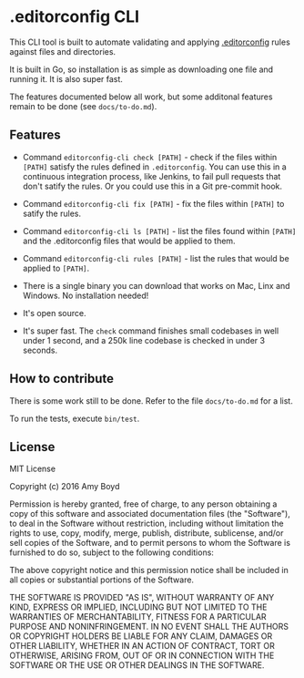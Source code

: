 .editorconfig CLI
=================

This CLI tool is built to automate validating and applying [.editorconfig](http://editorconfig.org/)
rules against files and directories.

It is built in Go, so installation is as simple as downloading one file and running it. It is also
super fast.

The features documented below all work, but some additonal features remain to be done
(see `docs/to-do.md`).

Features
--------

* Command `editorconfig-cli check [PATH]` - check if the files within `[PATH]` satisfy the rules
defined in `.editorconfig`. You can use this in a continuous integration process, like Jenkins,
to fail pull requests that don't satify the rules. Or you could use this in a Git pre-commit hook.

* Command `editorconfig-cli fix [PATH]` - fix the files within `[PATH]` to satify the rules.

* Command `editorconfig-cli ls [PATH]` - list the files found within `[PATH]` and the .editorconfig
files that would be applied to them.

* Command `editorconfig-cli rules [PATH]` - list the rules that would be applied to `[PATH]`.

* There is a single binary you can download that works on Mac, Linx and Windows. No installation
needed!

* It's open source.

* It's super fast. The `check` command finishes small codebases in well under 1 second, and a 250k
line codebase is checked in under 3 seconds.

How to contribute
-----------------

There is some work still to be done. Refer to the file `docs/to-do.md` for a list.

To run the tests, execute `bin/test`.

License
-------

MIT License

Copyright (c) 2016 Amy Boyd

Permission is hereby granted, free of charge, to any person obtaining a copy
of this software and associated documentation files (the "Software"), to deal
in the Software without restriction, including without limitation the rights
to use, copy, modify, merge, publish, distribute, sublicense, and/or sell
copies of the Software, and to permit persons to whom the Software is
furnished to do so, subject to the following conditions:

The above copyright notice and this permission notice shall be included in all
copies or substantial portions of the Software.

THE SOFTWARE IS PROVIDED "AS IS", WITHOUT WARRANTY OF ANY KIND, EXPRESS OR
IMPLIED, INCLUDING BUT NOT LIMITED TO THE WARRANTIES OF MERCHANTABILITY,
FITNESS FOR A PARTICULAR PURPOSE AND NONINFRINGEMENT. IN NO EVENT SHALL THE
AUTHORS OR COPYRIGHT HOLDERS BE LIABLE FOR ANY CLAIM, DAMAGES OR OTHER
LIABILITY, WHETHER IN AN ACTION OF CONTRACT, TORT OR OTHERWISE, ARISING FROM,
OUT OF OR IN CONNECTION WITH THE SOFTWARE OR THE USE OR OTHER DEALINGS IN THE
SOFTWARE.
